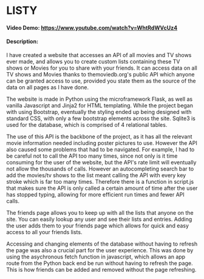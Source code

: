 # LISTY
#### Video Demo:  <https://www.youtube.com/watch?v=WhtRdWVcUz4>
#### Description:
I have created a website that accesses an API of all movies and TV shows ever made, and allows you to create custom lists containing these TV shows or Movies for you to share with your friends. It can access data on all TV shows and Movies thanks to themoviedb.org's public API which anyone can be granted access to use, provided you state them as the source of the data on all pages as I have done.

The website is made in Python using the microframework Flask, as well as vanilla Javascript and Jinja2 for HTML templating. While the project began with using Bootstrap, eventually the styling ended up being designed with standard CSS, with only a few bootstrap elements across the site. Sqlite3 is used for the database, which is comprised of 4 relational tables.

The use of this API is the backbone of the project, as it has all the relevant movie information needed including poster pictures to use. However the API also caused some problems that had to be navigated. For example, I had to be careful not to call the API too many times, since not only is it time consuming for the user of the website, but the API's rate limit will eventually not allow the thousands of calls. However an autocompleting search bar to add the movies/tv shows to the list meant calling the API with every key stroke which is far too many times. Therefore there is a function in script.js that makes sure the API is only called a certain amount of time after the user has stopped typing, allowing for more efficient run times and fewer API calls.

The friends page allows you to keep up with all the lists that anyone on the site. You can easily lookup any user and see their lists and entries. Adding the user adds them to your friends page which allows for quick and easy access to all your friends lists.

Accessing and changing elements of the database without having to refresh the page was also a crucial part for the user experience. This was done by using the asychronous fetch function in javascript, which allows an app route from the Python back end be run without having to refresh the page. This is how friends can be added and removed without the page refreshing.

